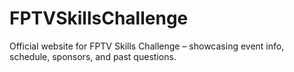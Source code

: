 # FPTVSkillsChallenge
Official website for FPTV Skills Challenge – showcasing event info, schedule, sponsors, and past questions.
